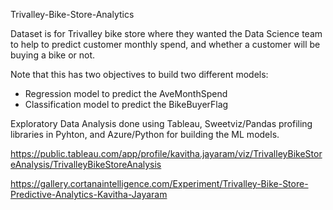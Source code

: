 Trivalley-Bike-Store-Analytics

Dataset is for Trivalley bike store where they wanted the Data Science team to help to predict customer monthly spend, and whether a customer will be buying a bike or not. 

Note that this has two objectives to build two different models:

* Regression model to predict the AveMonthSpend
* Classification model to predict the BikeBuyerFlag

Exploratory Data Analysis done using Tableau, Sweetviz/Pandas profiling libraries in Pyhton, and Azure/Python for building the ML models.

https://public.tableau.com/app/profile/kavitha.jayaram/viz/TrivalleyBikeStoreAnalysis/TrivalleyBikeStoreAnalysis

https://gallery.cortanaintelligence.com/Experiment/Trivalley-Bike-Store-Predictive-Analytics-Kavitha-Jayaram
